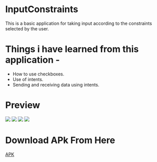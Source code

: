 # InputConstraints

This is a basic application for taking input according to the constraints selected by the user.

# Things i have learned from this application - 

* How to use checkboxes.
* Use of intents.
* Sending and receiving data using intents.

# Preview

![](https://github.com/alein249/InputConstraints/blob/master/app/src/main/res/drawable-v24/input1.jpg)
![](https://github.com/alein249/InputConstraints/blob/master/app/src/main/res/drawable-v24/input2.jpg)
![](https://github.com/alein249/InputConstraints/blob/master/app/src/main/res/drawable-v24/input3.jpg)
![](https://github.com/alein249/InputConstraints/blob/master/app/src/main/res/drawable-v24/input4.jpg)

# Download APk From Here

[APK](https://github.com/alein249/InputConstraints/releases/download/Latest/app-debug.apk)

